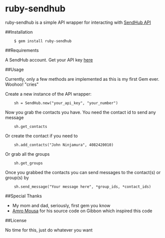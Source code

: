 # ruby-sendhub

ruby-sendhub is a simple API wrapper for interacting with [SendHub API](http://www.sendhub.com/developer)

##Installation

		$ gem install ruby-sendhub

##Requirements

A SendHub account. Get your API key [here](https://www.sendhub.com/settings)

##Usage

Currently, only a few methods are implemented as this is my first Gem ever. Woohoo! "cries"

Create a new instance of the API wrapper:

		sh = SendHub.new("your_api_key", "your_number")
		
Now you grab the contacts you have. You need the contact id to send any message

		sh.get_contacts

Or create the contact if you need to

		sh.add_contacts("John Ninjamura", 4082420010)

Or grab all the groups

		sh.get_groups

Once you grabbed the contacts you can send messages to the contact(s) or group(s) by

		sh.send_message("Your message here", *group_ids, *contact_ids)

##Special Thanks

* My mom and dad, seriously, first gem you know
* [Amro Mousa](https://github.com/amro) for his source code on Gibbon which inspired this code

##License

No time for this, just do whatever you want
